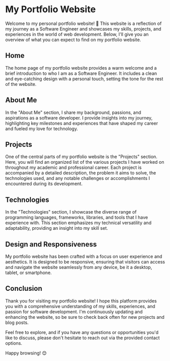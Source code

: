 # My Portfolio Website 

Welcome to my personal portfolio website! 🎉 This website is a reflection of my journey as a Software Engineer and showcases my skills, projects, and experiences in the world of web development. Below, I'll give you an overview of what you can expect to find on my portfolio website.

## Home

The home page of my portfolio website provides a warm welcome and a brief introduction to who I am as a Software Engineer. It includes a clean and eye-catching design with a personal touch, setting the tone for the rest of the website.

##  About Me

In the "About Me" section, I share my background, passions, and aspirations as a software developer. I provide insights into my journey, highlighting key milestones and experiences that have shaped my career and fueled my love for technology.

## Projects

One of the central parts of my portfolio website is the "Projects" section. Here, you will find an organized list of the various projects I have worked on throughout my academic and professional career. Each project is accompanied by a detailed description, the problem it aims to solve, the technologies used, and any notable challenges or accomplishments I encountered during its development.

## Technologies

In the "Technologies" section, I showcase the diverse range of programming languages, frameworks, libraries, and tools that I have experience with. This section emphasizes my technical versatility and adaptability, providing an insight into my skill set.

## Design and Responsiveness

My portfolio website has been crafted with a focus on user experience and aesthetics. It is designed to be responsive, ensuring that visitors can access and navigate the website seamlessly from any device, be it a desktop, tablet, or smartphone.

## Conclusion

Thank you for visiting my portfolio website! I hope this platform provides you with a comprehensive understanding of my skills, experiences, and passion for software development. I'm continuously updating and enhancing the website, so be sure to check back often for new projects and blog posts.

Feel free to explore, and if you have any questions or opportunities you'd like to discuss, please don't hesitate to reach out via the provided contact options.

Happy browsing! 😊


